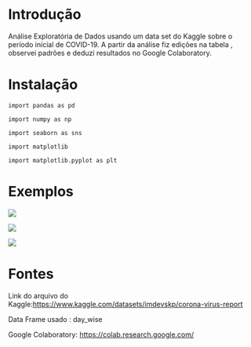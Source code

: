 # Introdução


 Análise Exploratória de Dados usando um data set do Kaggle sobre o período inicial de COVID-19. A partir da análise fiz edições na tabela , observei padrões e deduzi resultados no Google Colaboratory.
 
 # Instalação
 
```import pandas as pd```


```import numpy as np```


```import seaborn as sns```


```import matplotlib```


```import matplotlib.pyplot as plt```
 
# Exemplos
 ![](analysis/Histograma.png)
 
 ![](analysis/Heatmap.png)
 
 ![](analysis/descricao_de_dados.png)
 
 
# Fontes

Link do arquivo do Kaggle:https://www.kaggle.com/datasets/imdevskp/corona-virus-report

Data Frame usado : day_wise
 
Google Colaboratory: https://colab.research.google.com/
